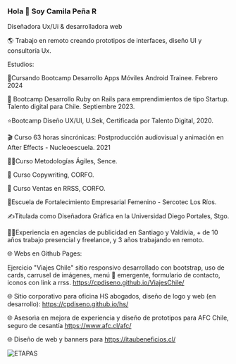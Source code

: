 ### Hola 👋 Soy Camila Peña R 
Diseñadora Ux/Ui & desarrolladora web

🌎 Trabajo en remoto creando prototipos de interfaces, diseño UI y consultoría Ux.

Estudios:

📱Cursando Bootcamp Desarrollo Apps Móviles Android Trainee. Febrero 2024

💎 Bootcamp Desarrollo Ruby on Rails para emprendimientos de tipo Startup. Talento digital para Chile. Septiembre 2023.

⭐Bootcamp Diseño UX/UI, U.Sek, Certificada por Talento Digital, 2020. 

🎬 Curso 63 horas sincrónicas: Postproducción audiovisual y animación en After Effects - Nucleoescuela. 2021

👩‍💼Curso Metodologías Ágiles, Sence. 

📝 Curso Copywriting, CORFO. 

🤑 Curso Ventas en RRSS, CORFO.

💃Escuela de Fortalecimiento Empresarial Femenino - Sercotec Los Ríos.

✍️Titulada como Diseñadora Gráfica en la Universidad Diego Portales, Stgo.

👩‍💻Experiencia en agencias de publicidad en Santiago y Valdivia, + de 10 años trabajo presencial y freelance, y 3 años trabajando en remoto. 


🌐 Webs en Github Pages: 

Ejercicio "Viajes Chile" sitio responsivo desarrollado con bootstrap, uso de cards, carrusel de imágenes, menú 🍔 emergente, formulario de contacto, iconos con link a rrss.
https://cpdiseno.github.io/ViajesChile/

🌐 Sitio corporativo para oficina HS abogados, diseño de logo y web (en desarrollo): https://cpdiseno.github.io/hs/

🌐 Asesorìa en mejora de experiencia y diseño de prototipos para AFC Chile, seguro de cesantía https://www.afc.cl/afc/

🌐 Diseño de web y banners para https://itaubeneficios.cl/



![ETAPAS](https://github.com/cpdiseno/cpdiseno/assets/84547965/b5bcb670-d474-4c43-b524-811101b3a7de)
